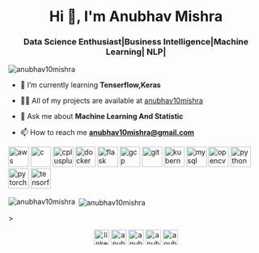 <h1 align="center">Hi 👋, I'm Anubhav Mishra</h1>
<h3 align="center">Data Science Enthusiast|Business Intelligence|Machine Learning| NLP|</h3>

<p align="left"> <img src="https://komarev.com/ghpvc/?username=anubhav10mishra" alt="anubhav10mishra" /> </p>

- 🌱 I’m currently learning **Tenserflow,Keras**

- 👨‍💻 All of my projects are available at [anubhav10mishra](https://github.com/anubhav10mishra)

- 💬 Ask me about **Machine Learning And Statistic**

- 📫 How to reach me **anubhav10mishra@gmail.com**



<p align="left"><img src="https://devicons.github.io/devicon/devicon.git/icons/amazonwebservices/amazonwebservices-original-wordmark.svg" alt="aws" width="40" height="40"/> <img src="https://devicons.github.io/devicon/devicon.git/icons/c/c-original.svg" alt="c" width="40" height="40"/> <img src="https://devicons.github.io/devicon/devicon.git/icons/cplusplus/cplusplus-original.svg" alt="cplusplus" width="40" height="40"/> <img src="https://devicons.github.io/devicon/devicon.git/icons/docker/docker-original-wordmark.svg" alt="docker" width="40" height="40"/> <img src="https://www.vectorlogo.zone/logos/pocoo_flask/pocoo_flask-icon.svg" alt="flask" width="40" height="40"/> <img src="https://www.vectorlogo.zone/logos/google_cloud/google_cloud-icon.svg" alt="gcp" width="40" height="40"/> <img src="https://www.vectorlogo.zone/logos/git-scm/git-scm-icon.svg" alt="git" width="40" height="40"/> <img src="https://www.vectorlogo.zone/logos/kubernetes/kubernetes-icon.svg" alt="kubernetes" width="40" height="40"/> <img src="https://devicons.github.io/devicon/devicon.git/icons/mysql/mysql-original-wordmark.svg" alt="mysql" width="40" height="40"/> <img src="https://www.vectorlogo.zone/logos/opencv/opencv-icon.svg" alt="opencv" width="40" height="40"/> <img src="https://devicons.github.io/devicon/devicon.git/icons/python/python-original.svg" alt="python" width="40" height="40"/> <img src="https://www.vectorlogo.zone/logos/pytorch/pytorch-icon.svg" alt="pytorch" width="40" height="40"/> <img src="https://www.vectorlogo.zone/logos/tensorflow/tensorflow-icon.svg" alt="tensorflow" width="40" height="40"/></p><p><img align="left" src="https://github-readme-stats.vercel.app/api/top-langs/?username=anubhav10mishra&layout=compact&hide=html" alt="anubhav10mishra" /></p>



<p>&nbsp;<img align="center" src="https://github-readme-stats.vercel.app/api?username=anubhav10mishra&show_icons=true" alt="anubhav10mishra" /></p>>



<p align="center">
<a href="https://linkedin.com/in/linkedin.com/in/anubhav-mishra-48a12796" target="blank"><img align="center" src="https://cdn.jsdelivr.net/npm/simple-icons@3.0.1/icons/linkedin.svg" alt="linkedin.com/in/anubhav-mishra-48a12796" height="30" width="30" /></a>
<a href="https://kaggle.com/anubhav10mishra" target="blank"><img align="center" src="https://cdn.jsdelivr.net/npm/simple-icons@3.0.1/icons/kaggle.svg" alt="anubhav10mishra" height="30" width="30" /></a>
<a href="https://fb.com/anubhav10mishra@gmail.com" target="blank"><img align="center" src="https://cdn.jsdelivr.net/npm/simple-icons@3.0.1/icons/facebook.svg" alt="anubhav10mishra@gmail.com" height="30" width="30" /></a>
<a href="https://dribbble.com/anubhav mishra" target="blank"><img align="center" src="https://cdn.jsdelivr.net/npm/simple-icons@3.0.1/icons/dribbble.svg" alt="anubhav mishra" height="30" width="30" /></a>
<a href="https://www.behance.net/anubhav mishra" target="blank"><img align="center" src="https://cdn.jsdelivr.net/npm/simple-icons@3.0.1/icons/behance.svg" alt="anubhav mishra" height="30" width="30" /></a>
</p>
